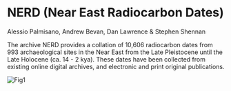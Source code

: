 # NERD (Near East Radiocarbon Dates) 

Alessio Palmisano, Andrew Bevan, Dan Lawrence & Stephen Shennan 

The archive NERD provides a collation of 10,606 radiocarbon dates from 993 archaeological sites in the Near East from the Late Pleistocene until the Late Holocene (ca. 14 - 2 kya). These dates have been collected from existing online digital archives, and electronic and print original publications. 

![Fig1](https://user-images.githubusercontent.com/13691742/113132524-d9761200-921e-11eb-9c14-75a115a2d21b.png)


